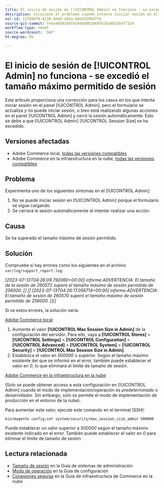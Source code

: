 ```yaml
---
title: El inicio de sesión de [!UICONTROL Admin] no funciona - se excedió el tamaño máximo permitido de sesión
description: Solucione el problema cuando intente iniciar sesión en el panel [!UICONTROL Admin], el formulario se actualizará y no podrá hacerlo.
exl-id: 12789df0-6130-4e60-a92a-68ed329bd7fd
source-git-commit: fe4a48581bdfe24da5082b69fb26a8032bd77334
workflow-type: tm+mt
source-wordcount: '347'
ht-degree: 0%

---
```


# El inicio de sesión de [!UICONTROL Admin] no funciona - se excedió el tamaño máximo permitido de sesión

Este artículo proporciona una corrección para los casos en los que intenta iniciar sesión en el panel [!UICONTROL Admin], pero el formulario se actualiza y no puede iniciar sesión, o bien está realizando algunas acciones en el panel [!UICONTROL Admin] y cerró la sesión automáticamente.
Esto se debe a que [!UICONTROL Admin] [!UICONTROL Session Size] se ha excedido.

## Versiones afectadas

* Adobe Commerce local, [todas las versiones compatibles](https://www.adobe.com/content/dam/cc/en/legal/terms/enterprise/pdfs/Adobe-Commerce-Software-Lifecycle-Policy.pdf)
* Adobe Commerce en la infraestructura en la nube, [todas las versiones compatibles](https://www.adobe.com/content/dam/cc/en/legal/terms/enterprise/pdfs/Adobe-Commerce-Software-Lifecycle-Policy.pdf)

## Problema

Experimenta uno de los siguientes síntomas en el [!UICONTROL Admin]:

1. No se puede iniciar sesión en [!UICONTROL Admin] porque el formulario se sigue cargando.
1. Se cerrará la sesión automáticamente al intentar realizar una acción.

## Causa

Se ha superado el tamaño máximo de sesión permitido.

## Solución

Compruebe si hay errores como los siguientes en el archivo `var/log/support_report.log`:

*[2023-07-13T04:26:09.792060+00:00] informe.ADVERTENCIA: El tamaño de la sesión de 260572 superó el tamaño máximo de sesión permitido de 256000. [] []
[2023-07-13T04:26:17.056714+00:00] informe.ADVERTENCIA: El tamaño de sesión de 260570 superó el tamaño máximo de sesión permitido de 256000. [][]*

Si ve estos errores, la solución sería:

<u>Adobe Commerce local</u>:
1. Aumente el valor **[!UICONTROL Max Session Size in Admin]** de la configuración del servidor. Para ello, vaya a **[!UICONTROL Stores]** > **[!UICONTROL Settings]** > **[!UICONTROL Configuration]** > **[!UICONTROL Advanced]** > **[!UICONTROL System]** > **[!UICONTROL Security]** > **[!UICONTROL Max Session Size in Admin]**.
1. Establezca el valor en *500000* o superior. Según el tamaño máximo existente del que se informó en el error, también puede establecer el valor en *0*, lo que eliminará el límite de tamaño de sesión.

<u>Adobe Commerce en la infraestructura en la nube</u>:

(Solo se puede obtener acceso a esta configuración en [!UICONTROL Admin] cuando el modo de implementación/operación es *predeterminado* o *desarrollador*. Sin embargo, solo se permite el modo de implementación de producción en el entorno de la nube).

Para aumentar este valor, ejecute este comando en el terminal (SSH):

```ssh
bin/magento config:set system/security/max_session_size_admin 500000
```

Puede establecer un valor superior a *500000* según el tamaño máximo existente indicado en el error. También puede establecer el valor en *0* para eliminar el límite de tamaño de sesión.

## Lectura relacionada

* [Tamaño de sesión](https://experienceleague.adobe.com/es/docs/commerce-admin/systems/security/security-session-management#admin-sessions) en la Guía de sistemas de administración
* [Modo de operación](https://experienceleague.adobe.com/es/docs/commerce-operations/configuration-guide/cli/set-mode) en la Guía de configuración
* [Conexiones seguras](https://experienceleague.adobe.com/es/docs/commerce-cloud-service/user-guide/develop/secure-connections) en la Guía de infraestructura de Commerce en la nube
